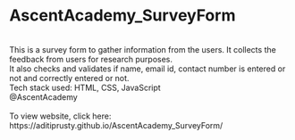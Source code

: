 # AscentAcademy_SurveyForm
<br>
This is a survey form to gather information from the users. It collects the feedback from users for research purposes.
<br>
It also checks and validates if name, email id, contact number is entered or not and correctly entered or not.
<br>
Tech stack used: HTML, CSS, JavaScript
<br>
@AscentAcademy
<br><br>
To view website, click here: https://aditiprusty.github.io/AscentAcademy_SurveyForm/
